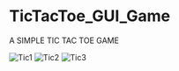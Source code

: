 # TicTacToe_GUI_Game
A SIMPLE TIC TAC TOE GAME

![Tic1](https://user-images.githubusercontent.com/88707506/134225350-f98cf6d2-eaba-4b51-a0e2-4b103a11c448.PNG)
![Tic2](https://user-images.githubusercontent.com/88707506/134225371-d0000857-d49e-4e60-bd27-0e9ebd5e30ad.PNG)
![Tic3](https://user-images.githubusercontent.com/88707506/134225429-5bff9a85-feaa-4e8b-aab7-5afb4ad6676f.PNG)
